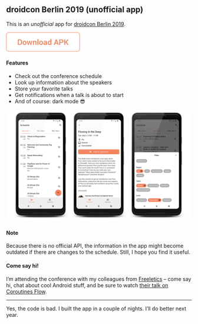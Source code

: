 ## droidcon Berlin 2019 (unofficial app)

This is an _unofficial_ app for [droidcon Berlin 2019](https://de.droidcon.com).

<a href="https://github.com/thellmund/droidcon-Berlin-2019-unofficial/releases/download/1.0.2/app-release.apk">
  <img src="images/download_apk_button.png" width="200" />
</a>

#### Features
- Check out the conference schedule
- Look up information about the speakers
- Store your favorite talks
- Get notifications when a talk is about to start
- And of course: dark mode 😎

![](images/header_image.png)

#### Note
Because there is no official API, the information in the app might become outdated if there are changes to the schedule. Still, I hope you find it useful.

#### Come say hi!
I’m attending the conference with my colleagues from [Freeletics](https://freeletics.com) – come say hi, chat about cool Android stuff, and be sure to watch [their talk on Coroutines Flow](https://www.de.droidcon.com/speaker/Hannes-Dorfmann-%26-Gabriel-Ittner).

---

Yes, the code is bad. I built the app in a couple of nights. I’ll do better next year.
